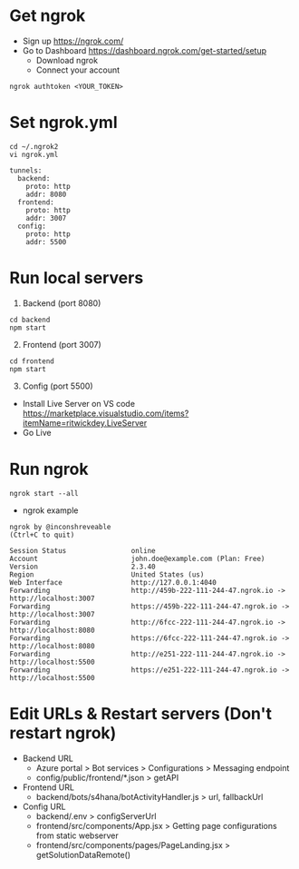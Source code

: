 # Get ngrok

- Sign up https://ngrok.com/
- Go to Dashboard https://dashboard.ngrok.com/get-started/setup
  - Download ngrok
  - Connect your account

```
ngrok authtoken <YOUR_TOKEN>
```

# Set ngrok.yml

```
cd ~/.ngrok2
vi ngrok.yml
```

```
tunnels:
  backend:
    proto: http
    addr: 8080
  frontend:
    proto: http
    addr: 3007
  config:
    proto: http
    addr: 5500
```

# Run local servers

1. Backend (port 8080)

```
cd backend
npm start
```

2. Frontend (port 3007)

```
cd frontend
npm start
```

3. Config (port 5500)

- Install Live Server on VS code https://marketplace.visualstudio.com/items?itemName=ritwickdey.LiveServer
- Go Live

# Run ngrok

```
ngrok start --all
```

- ngrok example

```
ngrok by @inconshreveable                                                                                                         (Ctrl+C to quit)

Session Status                online
Account                       john.doe@example.com (Plan: Free)
Version                       2.3.40
Region                        United States (us)
Web Interface                 http://127.0.0.1:4040
Forwarding                    http://459b-222-111-244-47.ngrok.io -> http://localhost:3007
Forwarding                    https://459b-222-111-244-47.ngrok.io -> http://localhost:3007
Forwarding                    http://6fcc-222-111-244-47.ngrok.io -> http://localhost:8080
Forwarding                    https://6fcc-222-111-244-47.ngrok.io -> http://localhost:8080
Forwarding                    http://e251-222-111-244-47.ngrok.io -> http://localhost:5500
Forwarding                    https://e251-222-111-244-47.ngrok.io -> http://localhost:5500
```

# Edit URLs & Restart servers (Don't restart ngrok)

- Backend URL
  - Azure portal > Bot services > Configurations > Messaging endpoint
  - config/public/frontend/\*.json > getAPI
- Frontend URL
  - backend/bots/s4hana/botActivityHandler.js > url, fallbackUrl
- Config URL
  - backend/.env > configServerUrl
  - frontend/src/components/App.jsx > Getting page configurations from static webserver
  - frontend/src/components/pages/PageLanding.jsx > getSolutionDataRemote()
